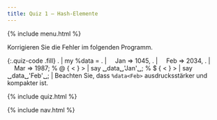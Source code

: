 ```yaml
---
title: Quiz 1 — Hash-Elemente
---
```


{% include menu.html %}

Korrigieren Sie die Fehler im folgenden Programm.

{:.quiz-code .fill}
. | my %data =
. | &nbsp;&nbsp;&nbsp;&nbsp;Jan => 1045,
. | &nbsp;&nbsp;&nbsp;&nbsp;Feb => 2034,
. | &nbsp;&nbsp;&nbsp;&nbsp;Mar => 1987;
% @ { < } > | say ␣data␣&apos;Jan&apos;␣;
% $ { < } > | say ␣data␣&apos;Feb&apos;␣; | Beachten Sie, dass `%data<Feb>` ausdrucksstärker und kompakter ist.

{% include quiz.html %}

{% include nav.html %}